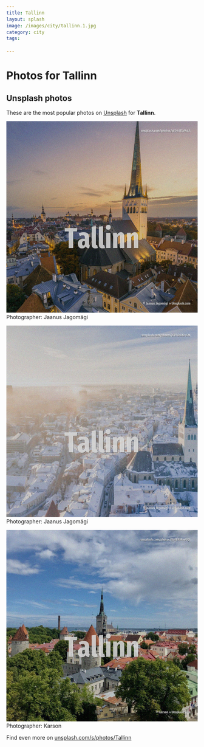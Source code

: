 ```yaml
---
title: Tallinn
layout: splash
image: /images/city/tallinn.1.jpg
category: city
tags:

---
```

# Photos for Tallinn
 
## Unsplash photos
These are the most popular photos on [Unsplash](https://unsplash.com) for **Tallinn**.
 
![Tallinn](/images/city/tallinn.1.jpg)
Photographer:  Jaanus Jagomägi
 
![Tallinn](/images/city/tallinn.2.jpg)
Photographer:  Jaanus Jagomägi
 
![Tallinn](/images/city/tallinn.3.jpg)
Photographer:  Karson
 
Find even more on [unsplash.com/s/photos/Tallinn](https://unsplash.com/s/photos/Tallinn)
 
